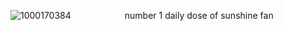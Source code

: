 ![1000170384](https://github.com/user-attachments/assets/380e4028-ac28-4c2b-b48d-34c8597921bc)
⠀⠀⠀⠀⠀⠀⠀⠀number 1 daily dose of sunshine fan
